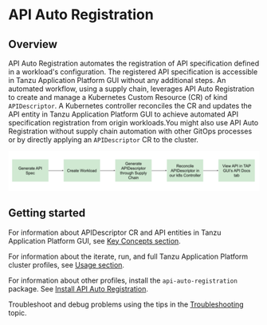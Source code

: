 # API Auto Registration

## <a id='overview'></a> Overview

API Auto Registration automates the registration of API specification defined in a workload's configuration.
The registered API specification is accessible in Tanzu Application Platform GUI without any additional steps.
An automated workflow, using a supply chain, leverages API Auto Registration to create and manage a Kubernetes Custom Resource (CR) of kind `APIDescriptor`. 
A Kubernetes controller reconciles the CR and updates the API entity in Tanzu Application Platform GUI to achieve automated API specification registration
from origin workloads.You might also use API Auto Registration without supply chain automation with other GitOps processes or by directly applying an `APIDescriptor` CR to
the cluster.

![API Auto Registration](./images/autoregistering-api-entities-stages.png)

## <a id='getting-started'></a> Getting started

For information about APIDescriptor CR and API entities in Tanzu Application Platform GUI, see [Key Concepts section](key-concepts.md).

For information about the iterate, run, and full Tanzu Application Platform cluster profiles, see [Usage section](usage.md).

For information about other profiles, install the `api-auto-registration` package. See [Install API Auto Registration](installation.md).

Troubleshoot and debug problems using the tips in the [Troubleshooting](troubleshooting.md) topic.